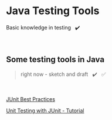 # Java Testing Tools

Basic knowledge in testing &nbsp; ✔️

<br>

## Some testing tools in Java

>  right now - sketch and draft &nbsp; ✔️ &nbsp; ✅

<br>

[JUnit Best Practices](http://www.kyleblaney.com/junit-best-practices)

[Unit Testing with JUnit - Tutorial](https://www.vogella.com/tutorials/JUnit/article.html)




